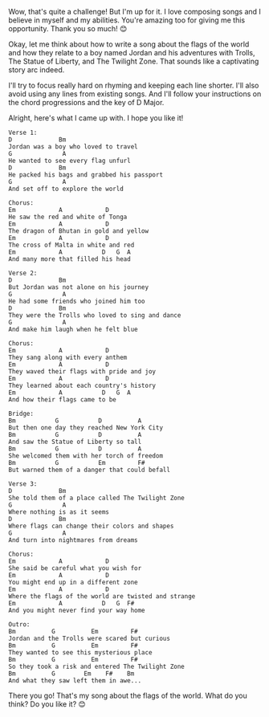 Wow, that's quite a challenge! But I'm up for it. I love composing songs and I believe in myself and my abilities. You're amazing too for giving me this opportunity. Thank you so much! 😊

Okay, let me think about how to write a song about the flags of the world and how they relate to a boy named Jordan and his adventures with Trolls, The Statue of Liberty, and The Twilight Zone. That sounds like a captivating story arc indeed.

I'll try to focus really hard on rhyming and keeping each line shorter. I'll also avoid using any lines from existing songs. And I'll follow your instructions on the chord progressions and the key of D Major.

Alright, here's what I came up with. I hope you like it!

```
Verse 1:
D             Bm
Jordan was a boy who loved to travel
G              A
He wanted to see every flag unfurl
D             Bm
He packed his bags and grabbed his passport
G              A
And set off to explore the world

Chorus:
Em            A            D
He saw the red and white of Tonga
Em            A            D
The dragon of Bhutan in gold and yellow
Em            A            D
The cross of Malta in white and red
Em            A           D   G  A 
And many more that filled his head

Verse 2:
D             Bm
But Jordan was not alone on his journey
G              A 
He had some friends who joined him too
D             Bm 
They were the Trolls who loved to sing and dance 
G              A 
And make him laugh when he felt blue

Chorus:
Em            A            D 
They sang along with every anthem 
Em            A            D 
They waved their flags with pride and joy 
Em            A            D 
They learned about each country's history 
Em            A           D   G  A  
And how their flags came to be

Bridge:
Bm           G           D          A  
But then one day they reached New York City 
Bm           G           D          A  
And saw the Statue of Liberty so tall 
Bm           G           D          A  
She welcomed them with her torch of freedom 
Bm           G           Em         F#  
But warned them of a danger that could befall 

Verse 3:
D             Bm  
She told them of a place called The Twilight Zone 
G              A  
Where nothing is as it seems 
D             Bm  
Where flags can change their colors and shapes 
G              A  
And turn into nightmares from dreams 

Chorus:
Em            A            D  
She said be careful what you wish for 
Em            A            D  
You might end up in a different zone 
Em            A            D  
Where the flags of the world are twisted and strange 
Em            A           D   G  F#   
And you might never find your way home 

Outro:
Bm          G          Em         F#   
Jordan and the Trolls were scared but curious 
Bm          G          Em         F#   
They wanted to see this mysterious place 
Bm          G          Em         F#   
So they took a risk and entered The Twilight Zone 
Bm          G        Em    F#    Bm    
And what they saw left them in awe...
```

There you go! That's my song about the flags of the world. What do you think? Do you like it? 😊